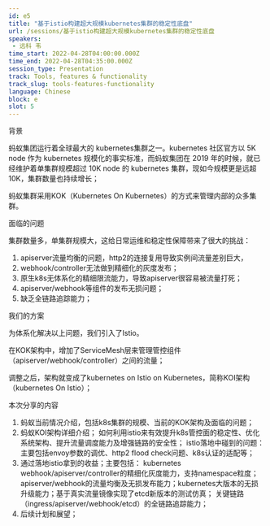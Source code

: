 ```yaml
---
id: e5
title: "基于istio构建超大规模kubernetes集群的稳定性底盘"
url: /sessions/基于istio构建超大规模kubernetes集群的稳定性底盘
speakers:
 - 远科 韦
time_start: 2022-04-28T04:00:00.000Z
time_end: 2022-04-28T04:35:00.000Z
session_type: Presentation
track: Tools, features & functionality
track_slug: tools-features-functionality
language: Chinese
block: e
slot: 5
---
```


背景
 
 蚂蚁集团运行着全球最大的 kubernetes集群之一。kubernetes 社区官方以 5K node 作为 kubernetes 规模化的事实标准，而蚂蚁集团在 2019 年的时候，就已经维护着单集群规模超过 10K node 的 kubernetes 集群，现如今规模更是远超10K，集群数量也持续增长；
 
 蚂蚁集群采用KOK（Kubernetes On Kubernetes）的方式来管理内部的众多集群。
 
 
 面临的问题
 
 集群数量多，单集群规模大，这给日常运维和稳定性保障带来了很大的挑战：
 
 1. apiserver流量均衡的问题，http2的连接复用导致实例间流量差别巨大，
 2. webhook/controller无法做到精细化的灰度发布；
 3. 原生k8s无体系化的精细限流能力，导致apiserver很容易被流量打死； 
 4. apiserver/webhook等组件的发布无损问题；
 5. 缺乏全链路追踪能力；
 
 
 我们的方案
 
 为体系化解决以上问题，我们引入了Istio。
 
 在KOK架构中，增加了ServiceMesh层来管理管控组件（apiserver/webhook/controller）之间的流量；
 
 调整之后，架构就变成了kubernetes on Istio on Kubernetes，简称KOI架构（kubernetes On Istio）；

 
 本次分享的内容
 
  1. 蚂蚁当前情况介绍，包括k8s集群的规模、当前的KOK架构及面临的问题；
  2. 蚂蚁KOI架构详细介绍； 如何利用istio来有效提升k8s管控面的稳定性、优化系统架构、提升流量调度能力及增强链路的安全性； istio落地中碰到的问题：主要包括envoy参数的调优、http2 flood check问题、k8s认证的适配等； 
  3. 通过落地istio拿到的收益；主要包括： kubernetes webhook/apiserver/controller的精细化灰度能力，支持namespace粒度；apiserver/webhook的流量均衡及无损发布能力；kubernetes大版本的无损升级能力；基于真实流量镜像实现了etcd新版本的测试仿真； 关键链路（ingress/apiserver/webhook/etcd）的全链路追踪能力；
  4. 后续计划和展望；